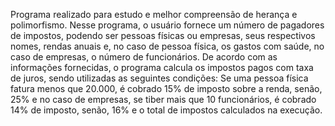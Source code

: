Programa realizado para estudo e melhor compreensão de herança e polimorfismo. Nesse programa, o usuário fornece um número de pagadores de impostos, podendo ser pessoas físicas ou empresas, seus respectivos nomes, rendas anuais e, no caso de pessoa física, os gastos com saúde, no caso de empresas, o número de funcionários. De acordo com as informações fornecidas, o programa calcula os impostos pagos com taxa de juros, sendo utilizadas as seguintes condições: Se uma pessoa física fatura menos que 20.000, é cobrado 15% de imposto sobre a renda, senão, 25% e no caso de empresas, se tiber mais que 10 funcionários, é cobrado 14% de imposto, senão, 16% e o total de impostos calculados na execução.
